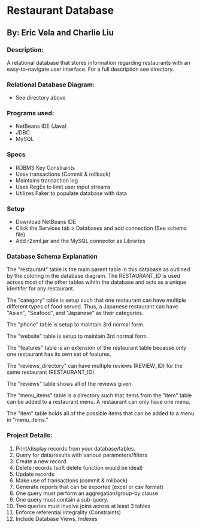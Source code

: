 # Restaurant Database

## By: Eric Vela and Charlie Liu

### Description:
A relational database that stores information regarding restaurants with an easy-to-navigate user interface. For a full description see directory.

### Relational Database Diagram:
- See directory above

### Programs used:
- NetBeans IDE (Java)
- JDBC
- MySQL

### Specs
- RDBMS Key Constraints
- Uses transactions (Commit & rollback)
- Maintains transaction log
- Uses RegEx to limit user input streams
- Utilizes Faker to populate database with data

### Setup
- Download NetBeans IDE
- Click the Services tab > Databases and add connection (See schema file)
- Add r2xml.jar and the MySQL connector as Libraries

### Database Schema Explanation
The "restaurant" table is the main parent table in this database as outlined by the coloring in the database diagram. The RESTAURANT_ID is used across most of the other tables wihtin the database and acts as a unique identifer for any restaurant.

The "category" table is setup such that one restaurant can have multiple different types of food served. Thus, a Japanese restaurant can have "Asian", "Seafood", and "Japanese" as their categories.

The "phone" table is setup to maintain 3rd normal form.

The "website" table is setup to maintain 3rd normal form.

The "features" table is an extension of the restaurant table because only one restaurant has its own set of features.

The "reviews_directory" can have multiple reviews (REVIEW_ID) for the same restaurant (RESTAURANT_ID).

The "reviews" table shows all of the reviews given.

The "menu_items" table is a directory such that items from the "item" table can be added to a restaurant menu. A restaurant can only have one menu.

The "item" table holds all of the possible items that can be added to a menu in "menu_items."

### Project	Details:
1. Print/display records	from	your	database/tables.
2. Query for	data/results	with	various	parameters/filters
3. Create	a	new	record
4. Delete	records	(soft	delete function	would	be	ideal)
5. Update	records
6. Make	use	of	transactions	(commit	&	rollback)
7. Generate	reports	that	can	be	exported	(excel	or	csv	format)
8. One	query	must	perform	an	aggregation/group-by	clause
9. One	query	must	contain	a	sub-query.
10. Two	queries	must	involve	joins	across	at	least	3	tables
11. Enforce	referential	integrality (Constraints)
12. Include	Database	Views,	Indexes

